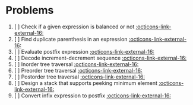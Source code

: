 # Problems

<style>
.md-logo img {
  content: url('/data-structures/stack/stack.svg');
}

:root [data-md-color-scheme=slate] .md-logo img  {
  content: url('/data-structures/stack/stack.svg');
}
</style>

1. [ ] Check if a given expression is balanced or not <a target="_blank" href="/data-structures/stack/problems/check-if-a-given-expression-is-balanced-or-not">:octicons-link-external-16:</a>
2. [ ] Find duplicate parenthesis in an expression <a target="_blank" href="/data-structures/stack/problems/find-duplicate-parenthesis-in-an-expression">:octicons-link-external-16:</a>
3. [ ] Evaluate postfix expression <a target="_blank" href="/data-structures/stack/problems/evaluate-postfix-expression">:octicons-link-external-16:</a>
4. [ ] Decode increment-decrement sequence <a target="_blank" href="/data-structures/stack/problems/decode-increment-decrement-sequence">:octicons-link-external-16:</a>
5. [ ] Inorder tree traversal <a target="_blank" href="/data-structures/stack/problems/inorder-tree-traversal">:octicons-link-external-16:</a>
6. [ ] Preorder tree traversal <a target="_blank" href="/data-structures/stack/problems/preorder-tree-traversal">:octicons-link-external-16:</a>
7. [ ] Postorder tree traversal <a target="_blank" href="/data-structures/stack/problems/postorder-tree-traversal">:octicons-link-external-16:</a>
8. [ ] Design a stack that supports peeking minimum element <a target="_blank" href="/data-structures/stack/problems/design-a-stack-that-supports-peeking-minimum-element">:octicons-link-external-16:</a>
9. [ ] Convert infix expression to postfix <a target="_blank" href="/data-structures/stack/problems/convert-infix-expression-to-postfix">:octicons-link-external-16:</a>
